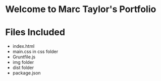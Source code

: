 # Welcome to Marc Taylor's Portfolio


# Files Included

* index.html
* main.css in css folder
* Gruntfile.js
* img folder
* dist folder
* package.json
